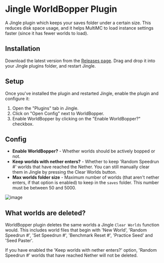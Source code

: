 # Jingle WorldBopper Plugin
A Jingle plugin which keeps your saves folder under a certain size. This reduces disk space usage, and it helps MultiMC to load instance settings faster (since it has fewer worlds to load).

## Installation
Download the latest version from the [Releases page](https://github.com/marin774/Jingle-Worldbopper-Plugin/releases). Drag and drop it into your Jingle plugins folder, and restart Jingle.

## Setup
Once you've installed the plugin and restarted Jingle, enable the plugin and configure it:
1. Open the "Plugins" tab in Jingle.
2. Click on "Open Config" next to WorldBopper.
3. Enable WorldBopper by clicking on the "Enable WorldBopper?" checkbox.

## Config
- **Enable WorldBopper?** - Whether worlds should be actively bopped or not.
- **Keep worlds with nether enters?** - Whether to keep 'Random Speedrun #' worlds that have reached the Nether. You can still manually clear them in Jingle by pressing the Clear Worlds button.
- **Max worlds folder size** - Maximum number of worlds (that aren't nether enters, if that option is enabled) to keep in the `saves` folder. This number must be between 50 and 5000.

![image](https://github.com/user-attachments/assets/4a1d0a42-6a24-4715-9025-3715ccad4d97)

## What worlds are deleted?
WorldBopper plugin deletes the same worlds a Jingle `Clear Worlds` function would.
This includes world files that begin with 'New World', 'Random Speedrun #', 'Set Speedrun #', 'Benchmark Reset #', 'Practice Seed' and 'Seed Paster'.

If you have enabled the 'Keep worlds with nether enters?' option, 'Random Speedrun #' worlds that have reached Nether will not be deleted.
